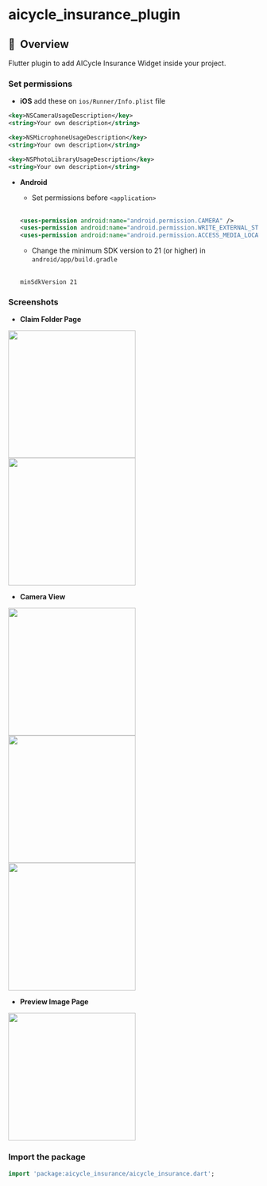 # aicycle_insurance_plugin

## 🚀&nbsp; Overview

Flutter plugin to add AICycle Insurance Widget inside your project.

### Set permissions
   - **iOS** add these on ```ios/Runner/Info.plist``` file

```xml
<key>NSCameraUsageDescription</key>
<string>Your own description</string>

<key>NSMicrophoneUsageDescription</key>
<string>Your own description</string>

<key>NSPhotoLibraryUsageDescription</key>
<string>Your own description</string>
```

  - **Android**
    - Set permissions before ```<application>```
    <br />

    ```xml
    <uses-permission android:name="android.permission.CAMERA" />
    <uses-permission android:name="android.permission.WRITE_EXTERNAL_STORAGE" />
    <uses-permission android:name="android.permission.ACCESS_MEDIA_LOCATION" />
    ```

    - Change the minimum SDK version to 21 (or higher) in ```android/app/build.gradle```
    <br />

    ```
    minSdkVersion 21
    ```
### Screenshots
- **Claim Folder Page**
<!-- ![empty claim folder](screenshots/1658461061996.JPEG)
![claim folder](screenshots/1658461245554.JPEG) -->
<img src="screenshots/1658461061996.JPEG" width="256"/>   <img src="screenshots/1658461245554.JPEG" width="256"/>

- **Camera View**
<!-- ![camera view of over view tab](screenshots/1658461062123.JPEG)
![camera view of middle view tab](screenshots/1658461062097.JPEG)
![image with damage mask after ai detection](screenshots/1658461062060.JPEG) -->
<img src="screenshots/1658461062123.JPEG" width="256"/>   <img src="screenshots/1658461062097.JPEG" width="256"/>
<img src="screenshots/1658461062060.JPEG" width="256"/>

- **Preview Image Page**
<!-- ![preview image page](screenshots/1658461062155.JPEG) -->
<img src="screenshots/1658461062155.JPEG" width="256"/>

### Import the package
```dart
import 'package:aicycle_insurance/aicycle_insurance.dart';
```
